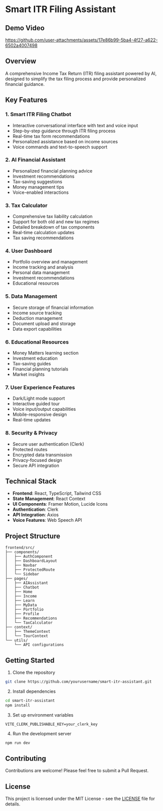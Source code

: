 # Smart ITR Filing Assistant

## Demo Video
https://github.com/user-attachments/assets/17e86b99-5ba4-4f27-a622-6502a4007498

## Overview
A comprehensive Income Tax Return (ITR) filing assistant powered by AI, designed to simplify the tax filing process and provide personalized financial guidance.

## Key Features

### 1. Smart ITR Filing Chatbot
- Interactive conversational interface with text and voice input
- Step-by-step guidance through ITR filing process
- Real-time tax form recommendations
- Personalized assistance based on income sources
- Voice commands and text-to-speech support

### 2. AI Financial Assistant
- Personalized financial planning advice
- Investment recommendations
- Tax-saving suggestions
- Money management tips
- Voice-enabled interactions

### 3. Tax Calculator
- Comprehensive tax liability calculation
- Support for both old and new tax regimes
- Detailed breakdown of tax components
- Real-time calculation updates
- Tax saving recommendations

### 4. User Dashboard
- Portfolio overview and management
- Income tracking and analysis
- Personal data management
- Investment recommendations
- Educational resources

### 5. Data Management
- Secure storage of financial information
- Income source tracking
- Deduction management
- Document upload and storage
- Data export capabilities

### 6. Educational Resources
- Money Matters learning section
- Investment education
- Tax-saving guides
- Financial planning tutorials
- Market insights

### 7. User Experience Features
- Dark/Light mode support
- Interactive guided tour
- Voice input/output capabilities
- Mobile-responsive design
- Real-time updates

### 8. Security & Privacy
- Secure user authentication (Clerk)
- Protected routes
- Encrypted data transmission
- Privacy-focused design
- Secure API integration

## Technical Stack
- **Frontend**: React, TypeScript, Tailwind CSS
- **State Management**: React Context
- **UI Components**: Framer Motion, Lucide Icons
- **Authentication**: Clerk
- **API Integration**: Axios
- **Voice Features**: Web Speech API

## Project Structure
```
frontend/src/
├── components/
│   ├── AuthComponent
│   ├── DashboardLayout
│   ├── Navbar
│   ├── ProtectedRoute
│   └── Sidebar
├── pages/
│   ├── AIAssistant
│   ├── Chatbot
│   ├── Home
│   ├── Income
│   ├── Learn
│   ├── MyData
│   ├── Portfolio
│   ├── Profile
│   ├── Recommendations
│   └── TaxCalculator
├── context/
│   ├── ThemeContext
│   └── TourContext
└── utils/
    └── API configurations
```

## Getting Started

1. Clone the repository
```bash
git clone https://github.com/yourusername/smart-itr-assistant.git
```

2. Install dependencies
```bash
cd smart-itr-assistant
npm install
```

3. Set up environment variables
```env
VITE_CLERK_PUBLISHABLE_KEY=your_clerk_key
```

4. Run the development server
```bash
npm run dev
```

## Contributing
Contributions are welcome! Please feel free to submit a Pull Request.

## License
This project is licensed under the MIT License - see the [LICENSE](LICENSE) file for details. 
